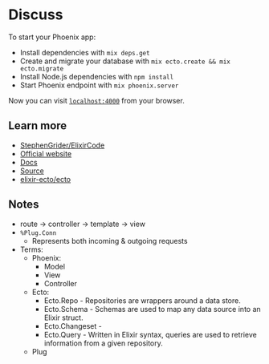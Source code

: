 # Discuss

To start your Phoenix app:

  * Install dependencies with `mix deps.get`
  * Create and migrate your database with `mix ecto.create && mix ecto.migrate`
  * Install Node.js dependencies with `npm install`
  * Start Phoenix endpoint with `mix phoenix.server`

Now you can visit [`localhost:4000`](http://localhost:4000) from your browser.

## Learn more

  * [StephenGrider/ElixirCode](https://github.com/StephenGrider/ElixirCode)
  * [Official website](http://www.phoenixframework.org/)
  * [Docs](https://hexdocs.pm/phoenix)
  * [Source](https://github.com/phoenixframework/phoenix)
  * [elixir-ecto/ecto](https://github.com/elixir-ecto/ecto)


## Notes

- route -> controller -> template -> view
- `%Plug.Conn`
  - Represents both incoming & outgoing requests
- Terms:
  - Phoenix:
    - Model
    - View
    - Controller
  - Ecto:
    - Ecto.Repo - Repositories are wrappers around a data store.
    - Ecto.Schema - Schemas are used to map any data source into an Elixir struct.
    - Ecto.Changeset - 
    - Ecto.Query - Written in Elixir syntax, queries are used to retrieve information from a given repository.
  - Plug

